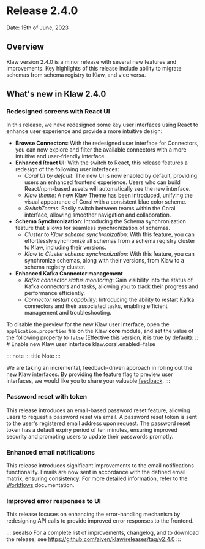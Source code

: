 # Release 2.4.0

Date: 15th of June, 2023

## Overview

Klaw version 2.4.0 is a minor release with several new features and
improvements. Key highlights of this release include ability to migrate
schemas from schema registry to Klaw, and vice versa.

## What\'s new in Klaw 2.4.0

### Redesigned screens with React UI

In this release, we have redesigned some key user interfaces using React
to enhance user experience and provide a more intuitive design:

-   **Browse Connectors**: With the redesigned user interface for
    Connectors, you can now explore and filter the available connectors
    with a more intuitive and user-friendly interface.
-   **Enhanced React UI**: With the switch to React, this release
    features a redesign of the following user interfaces:
    -   *Coral UI by default*: The new UI is now enabled by default,
        providing users an enhanced frontend experience. Users who can
        build React/npm-based assets will automatically see the new
        interface.
    -   *Klaw theme*: A new Klaw Theme has been introduced, unifying the
        visual appearance of Coral with a consistent blue color scheme.
    -   *SwitchTeams*: Easily switch between teams within the Coral
        interface, allowing smoother navigation and collaboration.
-   **Schema Synchronization**: Introducing the Schema synchronization
    feature that allows for seamless synchronization of schemas.
    -   *Cluster to Klaw schema synchronization*: With this feature, you
        can effortlessly synchronize all schemas from a schema registry
        cluster to Klaw, including their versions.
    -   *Klaw to Cluster schema synchronization*: With this feature, you
        can synchronize schemas, along with their versions, from Klaw to
        a schema registry cluster.
-   **Enhanced Kafka Connector management**
    -   *Kafka connector status monitoring*: Gain visibility into the
        status of Kafka connectors and tasks, allowing you to track
        their progress and performance efficiently.
    -   *Connector restart capability*: Introducing the ability to
        restart Kafka connectors and their associated tasks, enabling
        efficient management and troubleshooting.

To disable the preview for the new Klaw user interface, open the
`application.properties` file on the Klaw **core** module, and set the
value of the following property to `false` (Effective this version, it
is true by default): :: \# Enable new Klaw user interface
klaw.coral.enabled=false

::: note
::: title
Note
:::

We are taking an incremental, feedback-driven approach in rolling out
the new Klaw interfaces. By providing the feature flag to preview user
interfaces, we would like you to share your valuable
[feedback](https://github.com/aiven/klaw/issues/new?assignees=&labels=&template=03_feature.md).
:::

### Password reset with token

This release introduces an email-based password reset feature, allowing
users to request a password reset via email. A password reset token is
sent to the user\'s registered email address upon request. The password
reset token has a default expiry period of ten minutes, ensuring
improved security and prompting users to update their passwords
promptly.

### Enhanced email notifications

This release introduces significant improvements to the email
notifications functionality. Emails are now sent in accordance with the
defined email matrix, ensuring consistency. For more detailed
information, refer to the
[Workflows](https://www.klaw-project.io/docs/concepts/workflows#approval-process)
documentation.

### Improved error responses to UI

This release focuses on enhancing the error-handling mechanism by
redesigning API calls to provide improved error responses to the
frontend.

::: seealso
For a complete list of improvements, changelog, and to download the
release, see <https://github.com/aiven/klaw/releases/tag/v2.4.0>
:::
